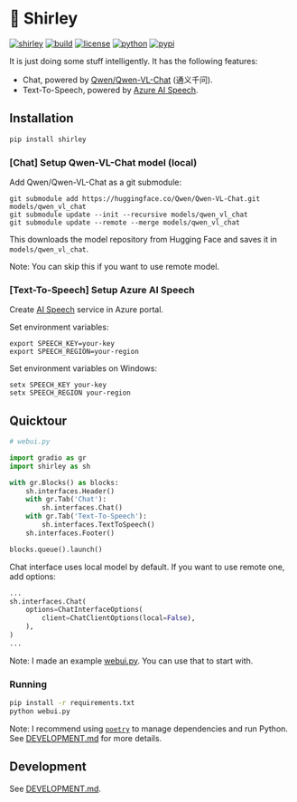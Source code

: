 # 🦈 Shirley

[![shirley](https://img.shields.io/badge/🦈-Shirley-06b6d4?style=flat-square)](.)
[![build](https://img.shields.io/github/actions/workflow/status/luojiahai/shirley/python-publish.yml?branch=main&style=flat-square&logo=githubactions&logoColor=white)](https://github.com/luojiahai/shirley/actions/workflows/python-publish.yml)
[![license](https://img.shields.io/github/license/luojiahai/shirley.svg?style=flat-square&logo=github&logoColor=white)](./LICENSE)
[![python](https://img.shields.io/pypi/pyversions/shirley?style=flat-square&logo=python&logoColor=white)](https://www.python.org/)
[![pypi](https://img.shields.io/pypi/v/shirley?style=flat-square&logo=pypi&logoColor=white)](https://pypi.org/project/shirley/)

It is just doing some stuff intelligently. It has the following features:
- Chat, powered by [Qwen/Qwen-VL-Chat](https://huggingface.co/Qwen/Qwen-VL-Chat) (通义千问).
- Text-To-Speech, powered by [Azure AI Speech](https://azure.microsoft.com/products/ai-services/ai-speech).

## Installation

```bash
pip install shirley
```

### [Chat] Setup Qwen-VL-Chat model (local)

Add Qwen/Qwen-VL-Chat as a git submodule:
```
git submodule add https://huggingface.co/Qwen/Qwen-VL-Chat.git models/qwen_vl_chat
git submodule update --init --recursive models/qwen_vl_chat
git submodule update --remote --merge models/qwen_vl_chat
```

This downloads the model repository from Hugging Face and saves it in `models/qwen_vl_chat`.

Note: You can skip this if you want to use remote model.

### [Text-To-Speech] Setup Azure AI Speech

Create [AI Speech](https://azure.microsoft.com/products/ai-services/ai-speech) service in Azure portal.

Set environment variables:
```
export SPEECH_KEY=your-key
export SPEECH_REGION=your-region
```

Set environment variables on Windows:
```
setx SPEECH_KEY your-key
setx SPEECH_REGION your-region
```

## Quicktour

```python
# webui.py

import gradio as gr
import shirley as sh

with gr.Blocks() as blocks:
    sh.interfaces.Header()
    with gr.Tab('Chat'):
        sh.interfaces.Chat()
    with gr.Tab('Text-To-Speech'):
        sh.interfaces.TextToSpeech()
    sh.interfaces.Footer()

blocks.queue().launch()
```

Chat interface uses local model by default. If you want to use remote one, add options:

```python
...
sh.interfaces.Chat(
    options=ChatInterfaceOptions(
        client=ChatClientOptions(local=False),
    ),
)
...
```

Note: I made an example [webui.py](https://github.com/luojiahai/shirley/blob/main/webui.py). You can use that to start with.

### Running

```bash
pip install -r requirements.txt
python webui.py
```

Note: I recommend using [`poetry`](https://python-poetry.org/) to manage dependencies and run Python. See [DEVELOPMENT.md](./DEVELOPMENT.md) for more details.

## Development

See [DEVELOPMENT.md](./DEVELOPMENT.md).
